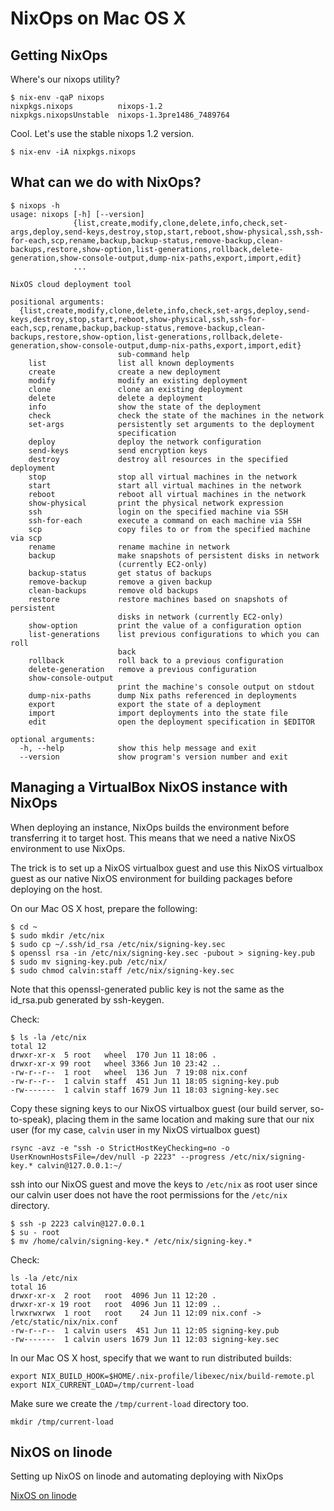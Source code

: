 # NixOps on Mac OS X

## Getting NixOps

Where's our nixops utility?

```
$ nix-env -qaP nixops
nixpkgs.nixops          nixops-1.2
nixpkgs.nixopsUnstable  nixops-1.3pre1486_7489764
```

Cool. Let's use the stable nixops 1.2 version.

```
$ nix-env -iA nixpkgs.nixops
```

## What can we do with NixOps?

```
$ nixops -h
usage: nixops [-h] [--version]
              {list,create,modify,clone,delete,info,check,set-args,deploy,send-keys,destroy,stop,start,reboot,show-physical,ssh,ssh-for-each,scp,rename,backup,backup-status,remove-backup,clean-backups,restore,show-option,list-generations,rollback,delete-generation,show-console-output,dump-nix-paths,export,import,edit}
              ...

NixOS cloud deployment tool

positional arguments:
  {list,create,modify,clone,delete,info,check,set-args,deploy,send-keys,destroy,stop,start,reboot,show-physical,ssh,ssh-for-each,scp,rename,backup,backup-status,remove-backup,clean-backups,restore,show-option,list-generations,rollback,delete-generation,show-console-output,dump-nix-paths,export,import,edit}
                        sub-command help
    list                list all known deployments
    create              create a new deployment
    modify              modify an existing deployment
    clone               clone an existing deployment
    delete              delete a deployment
    info                show the state of the deployment
    check               check the state of the machines in the network
    set-args            persistently set arguments to the deployment
                        specification
    deploy              deploy the network configuration
    send-keys           send encryption keys
    destroy             destroy all resources in the specified deployment
    stop                stop all virtual machines in the network
    start               start all virtual machines in the network
    reboot              reboot all virtual machines in the network
    show-physical       print the physical network expression
    ssh                 login on the specified machine via SSH
    ssh-for-each        execute a command on each machine via SSH
    scp                 copy files to or from the specified machine via scp
    rename              rename machine in network
    backup              make snapshots of persistent disks in network
                        (currently EC2-only)
    backup-status       get status of backups
    remove-backup       remove a given backup
    clean-backups       remove old backups
    restore             restore machines based on snapshots of persistent
                        disks in network (currently EC2-only)
    show-option         print the value of a configuration option
    list-generations    list previous configurations to which you can roll
                        back
    rollback            roll back to a previous configuration
    delete-generation   remove a previous configuration
    show-console-output
                        print the machine's console output on stdout
    dump-nix-paths      dump Nix paths referenced in deployments
    export              export the state of a deployment
    import              import deployments into the state file
    edit                open the deployment specification in $EDITOR

optional arguments:
  -h, --help            show this help message and exit
  --version             show program's version number and exit
```

## Managing a VirtualBox NixOS instance with NixOps

When deploying an instance, NixOps builds the environment before transferring it to target host.  This means that we need a native NixOS environment to use NixOps.

The trick is to set up a NixOS virtualbox guest and use this NixOS virtualbox guest as our native NixOS environment for building packages before deploying on the host.

On our Mac OS X host, prepare the following:

```
$ cd ~
$ sudo mkdir /etc/nix
$ sudo cp ~/.ssh/id_rsa /etc/nix/signing-key.sec
$ openssl rsa -in /etc/nix/signing-key.sec -pubout > signing-key.pub
$ sudo mv signing-key.pub /etc/nix/
$ sudo chmod calvin:staff /etc/nix/signing-key.sec
```

Note that this openssl-generated public key is not the same as the id_rsa.pub generated by ssh-keygen.

Check:

```
$ ls -la /etc/nix
total 12
drwxr-xr-x  5 root   wheel  170 Jun 11 18:06 .
drwxr-xr-x 99 root   wheel 3366 Jun 10 23:42 ..
-rw-r--r--  1 root   wheel  136 Jun  7 19:08 nix.conf
-rw-r--r--  1 calvin staff  451 Jun 11 18:05 signing-key.pub
-rw-------  1 calvin staff 1679 Jun 11 18:03 signing-key.sec
```

Copy these signing keys to our NixOS virtualbox guest (our build server, so-to-speak), placing them in the same location and making sure that our nix user (for my case, `calvin` user in my NixOS virtualbox guest)

```
rsync -avz -e "ssh -o StrictHostKeyChecking=no -o UserKnownHostsFile=/dev/null -p 2223" --progress /etc/nix/signing-key.* calvin@127.0.0.1:~/
```

ssh into our NixOS guest and move the keys to `/etc/nix` as root user since our calvin user does not have the root permissions for the `/etc/nix` directory.

```
$ ssh -p 2223 calvin@127.0.0.1
$ su - root
$ mv /home/calvin/signing-key.* /etc/nix/signing-key.*
```

Check:

```
ls -la /etc/nix
total 16
drwxr-xr-x  2 root   root  4096 Jun 11 12:20 .
drwxr-xr-x 19 root   root  4096 Jun 11 12:09 ..
lrwxrwxrwx  1 root   root    24 Jun 11 12:09 nix.conf -> /etc/static/nix/nix.conf
-rw-r--r--  1 calvin users  451 Jun 11 12:05 signing-key.pub
-rw-------  1 calvin users 1679 Jun 11 12:03 signing-key.sec
```

In our Mac OS X host, specify that we want to run distributed builds:

```
export NIX_BUILD_HOOK=$HOME/.nix-profile/libexec/nix/build-remote.pl
export NIX_CURRENT_LOAD=/tmp/current-load
```

Make sure we create the `/tmp/current-load` directory too.

```
mkdir /tmp/current-load
```

## NixOS on linode

Setting up NixOS on linode and automating deploying with NixOps

[NixOS on linode](linode.md)
